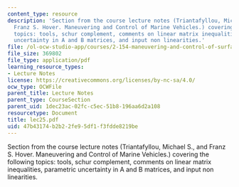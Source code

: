 ```yaml
---
content_type: resource
description: 'Section from the course lecture notes (Triantafyllou, Michael S., and
  Franz S. Hover. Maneuvering and Control of Marine Vehicles.) covering the following
  topics: tools, schur complement, comments on linear matrix inequalities, parametric
  uncertainty in A and B matrices, and input non linearities.'
file: /ol-ocw-studio-app/courses/2-154-maneuvering-and-control-of-surface-and-underwater-vehicles-13-49-fall-2004/47b43174b2b22fe95df1f3fdde8219be_lec25.pdf
file_size: 369802
file_type: application/pdf
learning_resource_types:
- Lecture Notes
license: https://creativecommons.org/licenses/by-nc-sa/4.0/
ocw_type: OCWFile
parent_title: Lecture Notes
parent_type: CourseSection
parent_uid: 1dec23ac-02fc-c5ec-51b8-196aa6d2a108
resourcetype: Document
title: lec25.pdf
uid: 47b43174-b2b2-2fe9-5df1-f3fdde8219be
---
```

Section from the course lecture notes (Triantafyllou, Michael S., and Franz S. Hover. Maneuvering and Control of Marine Vehicles.) covering the following topics: tools, schur complement, comments on linear matrix inequalities, parametric uncertainty in A and B matrices, and input non linearities.